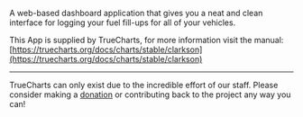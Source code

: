 A web-based dashboard application that gives you a neat and clean interface for logging your fuel fill-ups for all of your vehicles.

This App is supplied by TrueCharts, for more information visit the manual: [https://truecharts.org/docs/charts/stable/clarkson](https://truecharts.org/docs/charts/stable/clarkson)

---

TrueCharts can only exist due to the incredible effort of our staff.
Please consider making a [donation](https://truecharts.org/docs/about/sponsor) or contributing back to the project any way you can!
